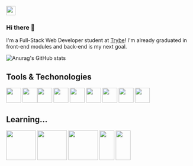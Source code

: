 <a target="_blank" href='https://www.linkedin.com/in/fabio-penna-dev/' ><img src='https://img.shields.io/badge/LinkedIn-0077B5?style=for-the-badge&logo=linkedin&logoColor=white' alt='my  linkedin' height='25'/></a>

### Hi there 👋 

I'm a Full-Stack Web Developer student at <a href='https://www.linkedin.com/school/betrybe/'>Trybe</a>! I'm already graduated in front-end modules and back-end is my next goal.

![Anurag's GitHub stats](https://github-readme-stats.vercel.app/api?username=ffmpenna&show_icons=true&theme=vue-dark)

## Tools & Techonologies

<img src="https://cdn.jsdelivr.net/gh/devicons/devicon/icons/git/git-plain.svg" width="40" height="40" /> <img src="https://cdn.jsdelivr.net/gh/devicons/devicon/icons/ubuntu/ubuntu-plain.svg" width="40" height="40"/><img src="https://cdn.jsdelivr.net/gh/devicons/devicon/icons/html5/html5-plain.svg" width="40" height="40" /> <img src="https://cdn.jsdelivr.net/gh/devicons/devicon/icons/css3/css3-original.svg" width="40" height="40"/> <img src="https://cdn.jsdelivr.net/gh/devicons/devicon/icons/javascript/javascript-plain.svg" width="40" height="40"/> <img src="https://cdn.jsdelivr.net/gh/devicons/devicon/icons/bootstrap/bootstrap-plain.svg" width="40" height="40"/> <img src="https://cdn.jsdelivr.net/gh/devicons/devicon/icons/jest/jest-plain.svg" width="40" height="40" /> <img src="https://cdn.jsdelivr.net/gh/devicons/devicon/icons/react/react-original.svg" width="40" height="40"/> <img src="https://cdn.jsdelivr.net/gh/devicons/devicon/icons/redux/redux-original.svg" width="40" height="40"/> 
      
## Learning...


<img src="https://cdn.jsdelivr.net/gh/devicons/devicon/icons/docker/docker-plain.svg" width="80" height="80"/> <img src="https://cdn.jsdelivr.net/gh/devicons/devicon/icons/mysql/mysql-original-wordmark.svg" height="80"/> <img src="https://cdn.jsdelivr.net/gh/devicons/devicon/icons/nodejs/nodejs-plain-wordmark.svg" height="80"/> <img src="https://cdn.jsdelivr.net/gh/devicons/devicon/icons/typescript/typescript-plain.svg" width="40" height="80"/> <img src="https://cdn.jsdelivr.net/gh/devicons/devicon/icons/mongodb/mongodb-original.svg" width="40" height="80"/>
          
          
          
          
          
